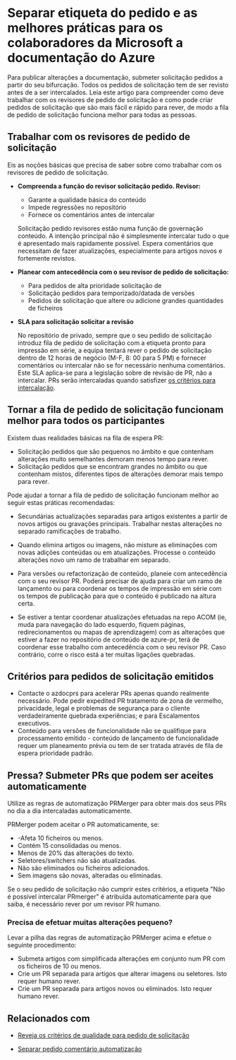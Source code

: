 # <a name="pull-request-etiquette-and-best-practices-for-microsoft-contributors-to-azure-documentation"></a>Separar etiqueta do pedido e as melhores práticas para os colaboradores da Microsoft a documentação do Azure

Para publicar alterações a documentação, submeter solicitação pedidos a partir do seu bifurcação. Todos os pedidos de solicitação tem de ser revisto antes de a ser intercalados. Leia este artigo para compreender como deve trabalhar com os revisores de pedido de solicitação e como pode criar pedidos de solicitação que são mais fácil e rápido para rever, de modo a fila de pedido de solicitação funciona melhor para todas as pessoas.

## <a name="working-with-pull-request-reviewers"></a>Trabalhar com os revisores de pedido de solicitação

Eis as noções básicas que precisa de saber sobre como trabalhar com os revisores de pedido de solicitação. 

- <b>Compreenda a função do revisor solicitação pedido. Revisor:</b>
  - Garante a qualidade básica do conteúdo
  - Impede regressões no repositório
  - Fornece os comentários antes de intercalar

  Solicitação pedido revisores estão numa função de governação conteúdo. A intenção principal não é simplesmente intercalar tudo o que é apresentado mais rapidamente possível. Espera comentários que necessitam de fazer atualizações, especialmente para artigos novos e fortemente revistos.

- <b>Planear com antecedência com o seu revisor de pedido de solicitação:</b>
  - Para pedidos de alta prioridade solicitação de
  - Solicitação pedidos para temporizado/datada de versões
  - Pedidos de solicitação que altere ou adicione grandes quantidades de ficheiros

- <b>SLA para solicitação solicitar a revisão</b>

  No repositório de privado, sempre que o seu pedido de solicitação introduz fila de pedido de solicitação com a etiqueta pronto para impressão em série, a equipa tentará rever o pedido de solicitação dentro de 12 horas de negócio (M-F, 8: 00 para 5 PM) e fornecer comentários ou intercalar não se for necessário nenhuma comentários. Este SLA aplica-se para a legislação sobre de revisão de PR, não a intercalar. PRs serão intercaladas quando satisfizer [os critérios para intercalação](contributor-guide-pr-criteria.md). 

## <a name="make-the-pull-request-queue-work-better-for-everyone"></a>Tornar a fila de pedido de solicitação funcionam melhor para todos os participantes

Existem duas realidades básicas na fila de espera PR:

- Solicitação pedidos que são pequenos no âmbito e que contenham alterações muito semelhantes demoram menos tempo para rever. 
- Solicitação pedidos que se encontram grandes no âmbito ou que contenham mistos, diferentes tipos de alterações demorar mais tempo para rever.

Pode ajudar a tornar a fila de pedido de solicitação funcionam melhor ao seguir estas práticas recomendadas:

- Secundárias actualizações separadas para artigos existentes a partir de novos artigos ou gravações principais. Trabalhar nestas alterações no separado ramificações de trabalho. 

- Quando elimina artigos ou imagens, não misture as eliminações com novas adições conteúdas ou em atualizações. Processe o conteúdo alterações novo um ramo de trabalhar em separado.

- Para versões ou refactorização de conteúdo, planeie com antecedência com o seu revisor PR. Poderá precisar de ajuda para criar um ramo de lançamento ou para coordenar os tempos de impressão em série com os tempos de publicação para que o conteúdo é publicado na altura certa.

- Se estiver a tentar coordenar atualizações efetuadas na repo ACOM (ie, muda para navegação do lado esquerdo, fiquem páginas, redirecionamentos ou mapas de aprendizagem) com as alterações que estiver a fazer no repositório de conteúdo de azure-pr, terá de coordenar esse trabalho com antecedência com o seu revisor PR. Caso contrário, corre o risco está a ter muitas ligações quebradas.

## <a name="criteria-for-expedited-pull-requests"></a>Critérios para pedidos de solicitação emitidos

- Contacte o azdocprs para acelerar PRs apenas quando realmente necessário. Pode pedir expedited PR tratamento de zona de vermelho, privacidade, legal e problemas de segurança para o cliente verdadeiramente quebrada experiências; e para Escalamentos executivos. 
- Conteúdo para versões de funcionalidade não se qualifique para processamento emitido - conteúdo de lançamento de funcionalidade requer um planeamento prévia ou tem de ser tratada através de fila de espera prioridade padrão.


## <a name="in-a-hurry-submit-prs-that-can-be-accepted-automatically"></a>Pressa? Submeter PRs que podem ser aceites automaticamente

Utilize as regras de automatização PRMerger para obter mais dos seus PRs no dia a dia intercaladas automaticamente.

PRMerger podem aceitar o PR automaticamente, se:
* -Afeta 10 ficheiros ou menos.
* Contém 15 consolidadas ou menos.
* Menos de 20% das alterações do texto.
* Seletores/switchers não são atualizadas.
* Não são eliminados ou ficheiros adicionados.
* Sem imagens são novas, alteradas ou eliminadas.

Se o seu pedido de solicitação não cumprir estes critérios, a etiqueta "Não é possível intercalar PRmerger" é atribuída automaticamente para que saiba, é necessário rever por um revisor PR humano.

### <a name="need-to-make-a-lot-of-little-changes"></a>Precisa de efetuar muitas alterações pequeno?

Levar a pilha das regras de automatização PRMerger acima e efetue o seguinte procedimento:
* Submeta artigos com simplificada alterações em conjunto num PR com os ficheiros de 10 ou menos.
* Crie um PR separada para artigos que alterar imagens ou seletores. Isto requer humano rever.
* Crie um PR separada para artigos novos ou eliminados. Isto requer humano rever.

## <a name="related"></a>Relacionados com

- [Reveja os critérios de qualidade para pedido de solicitação](contributor-guide-pr-criteria.md)

- [Separar pedido comentário automatização](contributor-guide-pull-request-comments.md)
